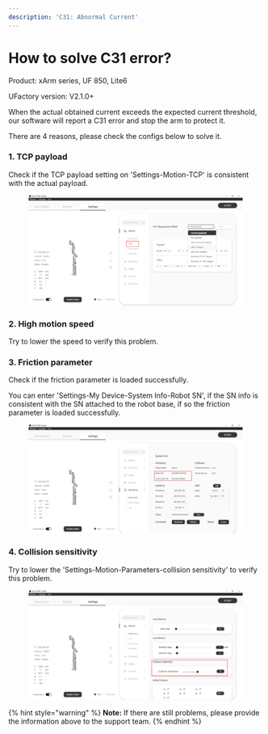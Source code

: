 ```yaml
---
description: 'C31: Abnormal Current'
---
```


# How to solve C31 error?

Product: xArm series, UF 850, Lite6

UFactory version: V2.1.0+

When the actual obtained current exceeds the expected current threshold, our software will report a C31 error and stop the arm to protect it.



There are 4 reasons, please check the configs below to solve it.

### 1. TCP payload

Check if the TCP payload setting on 'Settings-Motion-TCP' is consistent with the actual payload.

<figure><img src="../.gitbook/assets/image (55).png" alt=""><figcaption></figcaption></figure>

### 2. High motion speed

Try to lower the speed to verify this problem.

### 3. Friction parameter

Check if the friction parameter is loaded successfully.

You can enter 'Settings-My Device-System Info-Robot SN', if the SN info is consistent with the SN attached to the robot base, if so the friction parameter is loaded successfully.

<figure><img src="../.gitbook/assets/image (54).png" alt=""><figcaption></figcaption></figure>

### 4. Collision sensitivity

Try to lower the 'Settings-Motion-Parameters-collision sensitivity' to verify this problem.

<figure><img src="../.gitbook/assets/image (56).png" alt=""><figcaption></figcaption></figure>

{% hint style="warning" %}
**Note:** If there are still problems, please provide the information above to the support team.
{% endhint %}
